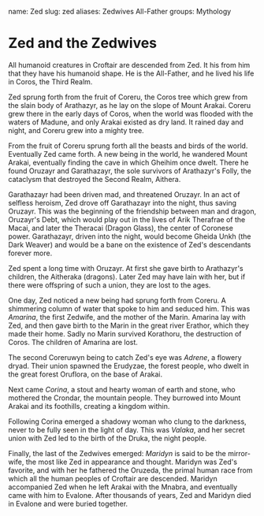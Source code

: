 name: Zed
slug: zed
aliases:
    Zedwives
    All-Father
groups:
    Mythology

# Zed and the Zedwives
All humanoid creatures in Croftair are descended from Zed.  It his from him that they have his humanoid shape.  He is the All-Father, and he lived his life in Coros, the Third Realm.

Zed sprung forth from the fruit of Coreru, the Coros tree which grew from the slain body of Arathazyr, as he lay on the slope of Mount Arakai.  Coreru grew there in the early days of Coros, when the world was flooded with the waters of Madune, and only Arakai existed as dry land.  It rained day and night, and Coreru grew into a mighty tree.

From the fruit of Coreru sprung forth all the beasts and birds of the world.  Eventually Zed came forth. A new being in the world, he wandered Mount Arakai, eventually finding the cave in which Gheihim once dwelt.  There he found Oruzayr and Garathazayr, the sole survivors of Arathazyr's Folly, the cataclysm that destroyed the Second Realm, Aithera.

Garathazayr had been driven mad, and threatened Oruzayr.  In an act of selfless heroism, Zed drove off Garathazayr into the night, thus saving Oruzayr.  This was the beginning of the friendship between man and dragon, Oruzayr's Debt, which would play out in the lives of Arik Therafrae of the Macai, and later the Theracai (Dragon Glass), the center of Coronese power. Garathazayr, driven into the night, would become Gheida Unkh (the Dark Weaver) and would be a bane on the existence of Zed's descendants forever more.

Zed spent a long time with Oruzayr.  At first she gave birth to Arathazyr's children, the Aitheraka (dragons).  Later Zed may have lain with her, but if there were offspring of such a union, they are lost to the ages.

One day, Zed noticed a new being had sprung forth from Coreru.  A shimmering column of water that spoke to him and seduced him.  This was *Amarina*, the first Zedwife, and the mother of the Marin.  Amarina lay with Zed, and then gave birth to the Marin in the great river Erathor, which they made their home.  Sadly no Marin survived Korathoru, the destruction of Coros.  The children of Amarina are lost.

The second Coreruwyn being to catch Zed's eye was *Adrene*, a flowery dryad.  Their union spawned the Erudyzae, the forest people, who dwelt in the great forest Oruflora, on the base of Arakai.

Next came *Corina*, a stout and hearty woman of earth and stone, who mothered the Crondar, the mountain people.  They burrowed into Mount Arakai and its foothills, creating a kingdom within.

Following Corina emerged a shadowy woman who clung to the darkness, never to be fully seen in the light of day.  This was *Valaka*, and her secret union with Zed led to the birth of the Druka, the night people.

Finally, the last of the Zedwives emerged: *Maridyn* is said to be the mirror-wife, the most like Zed in appearance and thought.  Maridyn was Zed's favorite, and with her he fathered the Oruzeda, the primal human race from which all the human peoples of Croftair are descended.  Maridyn accompanied Zed when he left Arakai with the Mnabra, and eventually came with him to Evalone.  After thousands of years, Zed and Maridyn died in Evalone and were buried together.
